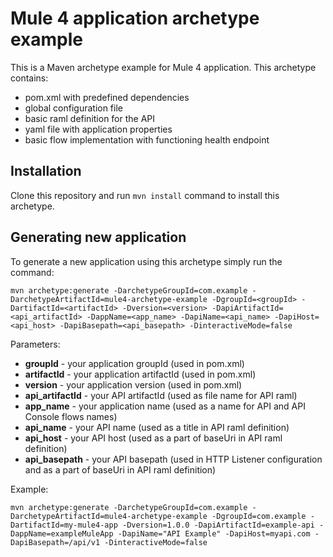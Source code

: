# Mule 4 application archetype example

This is a Maven archetype example for Mule 4 application. This archetype contains:
-   pom.xml with predefined dependencies
-   global configuration file
-   basic raml definition for the API
-   yaml file with application properties
-   basic flow implementation with functioning health endpoint


## Installation

Clone this repository and run `mvn install` command to install this archetype.

## Generating new application

To generate a new application using this archetype simply run the command:

```
mvn archetype:generate -DarchetypeGroupId=com.example -DarchetypeArtifactId=mule4-archetype-example -DgroupId=<groupId> -DartifactId=<artifactId> -Dversion=<version> -DapiArtifactId=<api_artifactId> -DappName=<app_name> -DapiName=<api_name> -DapiHost=<api_host> -DapiBasepath=<api_basepath> -DinteractiveMode=false
```

Parameters:
 - **groupId** - your application groupId (used in pom.xml)
 - **artifactId** - your application artifactId (used in pom.xml)
 - **version** - your application version (used in pom.xml)
 - **api_artifactId** - your API artifactId (used as file name for API raml)
 - **app_name** - your application name (used as a name for API and API Console flows names)
 - **api_name** - your API name (used as a title in API raml definition)
 - **api_host** - your API host (used as a part of baseUri in API raml definition)
 - **api_basepath** - your API basepath (used in HTTP Listener configuration and as a part of baseUri in API raml definition)

Example:

```
mvn archetype:generate -DarchetypeGroupId=com.example -DarchetypeArtifactId=mule4-archetype-example -DgroupId=com.example -DartifactId=my-mule4-app -Dversion=1.0.0 -DapiArtifactId=example-api -DappName=exampleMuleApp -DapiName="API Example" -DapiHost=myapi.com -DapiBasepath=/api/v1 -DinteractiveMode=false
```
